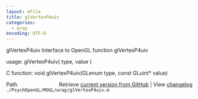 ```yaml
---
layout: mfile
title: glVertexP4uiv
categories:
  - wrap
encoding: UTF-8
---
```


glVertexP4uiv  Interface to OpenGL function glVertexP4uiv  

usage:  glVertexP4uiv( type, value )  

C function:  void glVertexP4uiv(GLenum type, const GLuint\* value)  


<div class="code_header" style="text-align:right;">
  <span style="float:left;">Path&nbsp;&nbsp;</span> <span class="counter">Retrieve <a href=
  "https://raw.github.com/Psychtoolbox-3/Psychtoolbox-3/beta/./PsychOpenGL/MOGL/wrap/glVertexP4uiv.m">current version from GitHub</a> | View <a href=
  "https://github.com/Psychtoolbox-3/Psychtoolbox-3/commits/beta/./PsychOpenGL/MOGL/wrap/glVertexP4uiv.m">changelog</a></span>
</div>
<div class="code">
  <code>./PsychOpenGL/MOGL/wrap/glVertexP4uiv.m</code>
</div>
